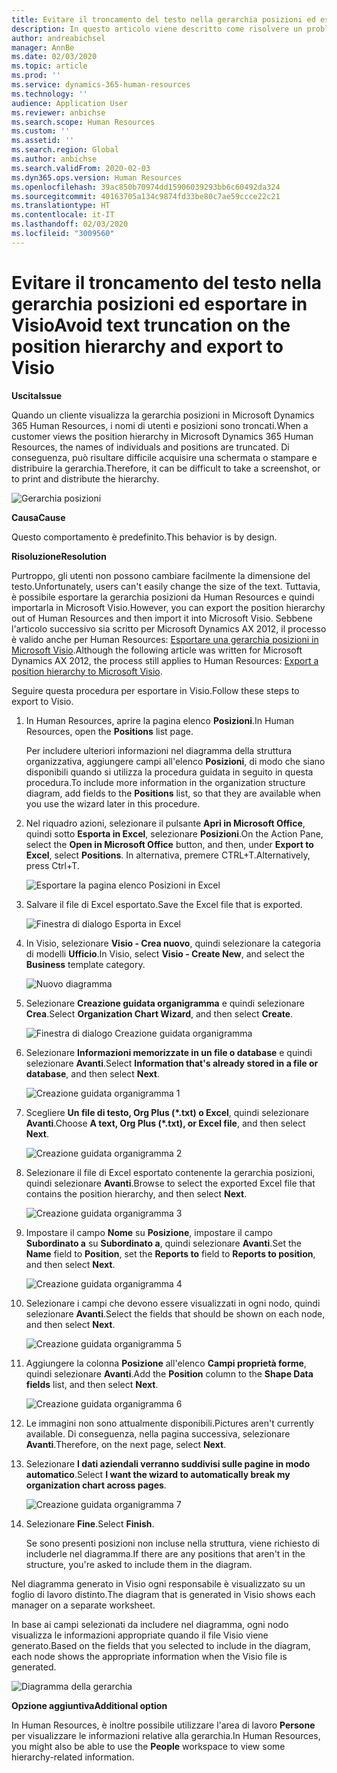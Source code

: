 ```yaml
---
title: Evitare il troncamento del testo nella gerarchia posizioni ed esportare in Visio
description: In questo articolo viene descritto come risolvere un problema in cui i nomi di utenti e posizioni vengono troncati quando i clienti visualizzano la gerarchia posizioni in Microsoft Dynamics 365 Human Resources. Il troncamento di testo può rendere difficile l'acquisizione di una schermata o la stampa della gerarchia.
author: andreabichsel
manager: AnnBe
ms.date: 02/03/2020
ms.topic: article
ms.prod: ''
ms.service: dynamics-365-human-resources
ms.technology: ''
audience: Application User
ms.reviewer: anbichse
ms.search.scope: Human Resources
ms.custom: ''
ms.assetid: ''
ms.search.region: Global
ms.author: anbichse
ms.search.validFrom: 2020-02-03
ms.dyn365.ops.version: Human Resources
ms.openlocfilehash: 39ac850b70974dd15906039293bb6c60492da324
ms.sourcegitcommit: 40163705a134c9874fd33be80c7ae59ccce22c21
ms.translationtype: HT
ms.contentlocale: it-IT
ms.lasthandoff: 02/03/2020
ms.locfileid: "3009560"
---
```

# <a name="avoid-text-truncation-on-the-position-hierarchy-and-export-to-visio"></a><span data-ttu-id="a0121-104">Evitare il troncamento del testo nella gerarchia posizioni ed esportare in Visio</span><span class="sxs-lookup"><span data-stu-id="a0121-104">Avoid text truncation on the position hierarchy and export to Visio</span></span>

<span data-ttu-id="a0121-105">**Uscita**</span><span class="sxs-lookup"><span data-stu-id="a0121-105">**Issue**</span></span>

<span data-ttu-id="a0121-106">Quando un cliente visualizza la gerarchia posizioni in Microsoft Dynamics 365 Human Resources, i nomi di utenti e posizioni sono troncati.</span><span class="sxs-lookup"><span data-stu-id="a0121-106">When a customer views the position hierarchy in Microsoft Dynamics 365 Human Resources, the names of individuals and positions are truncated.</span></span> <span data-ttu-id="a0121-107">Di conseguenza, può risultare difficile acquisire una schermata o stampare e distribuire la gerarchia.</span><span class="sxs-lookup"><span data-stu-id="a0121-107">Therefore, it can be difficult to take a screenshot, or to print and distribute the hierarchy.</span></span>

![Gerarchia posizioni](media/position-h.png)

<span data-ttu-id="a0121-109">**Causa**</span><span class="sxs-lookup"><span data-stu-id="a0121-109">**Cause**</span></span>

<span data-ttu-id="a0121-110">Questo comportamento è predefinito.</span><span class="sxs-lookup"><span data-stu-id="a0121-110">This behavior is by design.</span></span>

<span data-ttu-id="a0121-111">**Risoluzione**</span><span class="sxs-lookup"><span data-stu-id="a0121-111">**Resolution**</span></span>

<span data-ttu-id="a0121-112">Purtroppo, gli utenti non possono cambiare facilmente la dimensione del testo.</span><span class="sxs-lookup"><span data-stu-id="a0121-112">Unfortunately, users can't easily change the size of the text.</span></span> <span data-ttu-id="a0121-113">Tuttavia, è possibile esportare la gerarchia posizioni da Human Resources e quindi importarla in Microsoft Visio.</span><span class="sxs-lookup"><span data-stu-id="a0121-113">However, you can export the position hierarchy out of Human Resources and then import it into Microsoft Visio.</span></span> <span data-ttu-id="a0121-114">Sebbene l'articolo successivo sia scritto per Microsoft Dynamics AX 2012, il processo è valido anche per Human Resources: [Esportare una gerarchia posizioni in Microsoft Visio](https://docs.microsoft.com/dynamicsax-2012/appuser-itpro/export-a-position-hierarchy-to-microsoft-visio).</span><span class="sxs-lookup"><span data-stu-id="a0121-114">Although the following article was written for Microsoft Dynamics AX 2012, the process still applies to Human Resources: [Export a position hierarchy to Microsoft Visio](https://docs.microsoft.com/dynamicsax-2012/appuser-itpro/export-a-position-hierarchy-to-microsoft-visio).</span></span>

<span data-ttu-id="a0121-115">Seguire questa procedura per esportare in Visio.</span><span class="sxs-lookup"><span data-stu-id="a0121-115">Follow these steps to export to Visio.</span></span>

1. <span data-ttu-id="a0121-116">In Human Resources, aprire la pagina elenco **Posizioni**.</span><span class="sxs-lookup"><span data-stu-id="a0121-116">In Human Resources, open the **Positions** list page.</span></span>

    <span data-ttu-id="a0121-117">Per includere ulteriori informazioni nel diagramma della struttura organizzativa, aggiungere campi all'elenco **Posizioni**, di modo che siano disponibili quando si utilizza la procedura guidata in seguito in questa procedura.</span><span class="sxs-lookup"><span data-stu-id="a0121-117">To include more information in the organization structure diagram, add fields to the **Positions** list, so that they are available when you use the wizard later in this procedure.</span></span>

2. <span data-ttu-id="a0121-118">Nel riquadro azioni, selezionare il pulsante **Apri in Microsoft Office**, quindi sotto **Esporta in Excel**, selezionare **Posizioni**.</span><span class="sxs-lookup"><span data-stu-id="a0121-118">On the Action Pane, select the **Open in Microsoft Office** button, and then, under **Export to Excel**, select **Positions**.</span></span> <span data-ttu-id="a0121-119">In alternativa, premere CTRL+T.</span><span class="sxs-lookup"><span data-stu-id="a0121-119">Alternatively, press Ctrl+T.</span></span>

    ![Esportare la pagina elenco Posizioni in Excel](media/org-admin.png)

3. <span data-ttu-id="a0121-121">Salvare il file di Excel esportato.</span><span class="sxs-lookup"><span data-stu-id="a0121-121">Save the Excel file that is exported.</span></span>

    ![Finestra di dialogo Esporta in Excel](media/export-excel.png)

4. <span data-ttu-id="a0121-123">In Visio, selezionare **Visio - Crea nuovo**, quindi selezionare la categoria di modelli **Ufficio**.</span><span class="sxs-lookup"><span data-stu-id="a0121-123">In Visio, select **Visio - Create New**, and select the **Business** template category.</span></span>

    ![Nuovo diagramma](media/new.png)

5. <span data-ttu-id="a0121-125">Selezionare **Creazione guidata organigramma** e quindi selezionare **Crea**.</span><span class="sxs-lookup"><span data-stu-id="a0121-125">Select **Organization Chart Wizard**, and then select **Create**.</span></span>

    ![Finestra di dialogo Creazione guidata organigramma](media/orgchart-wizard.png)

6. <span data-ttu-id="a0121-127">Selezionare **Informazioni memorizzate in un file o database** e quindi selezionare **Avanti**.</span><span class="sxs-lookup"><span data-stu-id="a0121-127">Select **Information that's already stored in a file or database**, and then select **Next**.</span></span>

    ![Creazione guidata organigramma 1](media/orgchart-wizard7.png)

7. <span data-ttu-id="a0121-129">Scegliere **Un file di testo, Org Plus (\*.txt) o Excel**, quindi selezionare **Avanti**.</span><span class="sxs-lookup"><span data-stu-id="a0121-129">Choose **A text, Org Plus (\*.txt), or Excel file**, and then select **Next**.</span></span>

    ![Creazione guidata organigramma 2](media/orgchart-wizard3.png)

8. <span data-ttu-id="a0121-131">Selezionare il file di Excel esportato contenente la gerarchia posizioni, quindi selezionare **Avanti**.</span><span class="sxs-lookup"><span data-stu-id="a0121-131">Browse to select the exported Excel file that contains the position hierarchy, and then select **Next**.</span></span>

    ![Creazione guidata organigramma 3](media/orgchart-wizard2.png)

9. <span data-ttu-id="a0121-133">Impostare il campo **Nome** su **Posizione**, impostare il campo **Subordinato a** su **Subordinato a**, quindi selezionare **Avanti**.</span><span class="sxs-lookup"><span data-stu-id="a0121-133">Set the **Name** field to **Position**, set the **Reports to** field to **Reports to position**, and then select **Next**.</span></span>

    ![Creazione guidata organigramma 4](media/orgchart-wizard1.png)

10. <span data-ttu-id="a0121-135">Selezionare i campi che devono essere visualizzati in ogni nodo, quindi selezionare **Avanti**.</span><span class="sxs-lookup"><span data-stu-id="a0121-135">Select the fields that should be shown on each node, and then select **Next**.</span></span>

    ![Creazione guidata organigramma 5](media/orgchart-wizard5.png)

11. <span data-ttu-id="a0121-137">Aggiungere la colonna **Posizione** all'elenco **Campi proprietà forme**, quindi selezionare **Avanti**.</span><span class="sxs-lookup"><span data-stu-id="a0121-137">Add the **Position** column to the **Shape Data fields** list, and then select **Next**.</span></span>

    ![Creazione guidata organigramma 6](media/orgchart-wizard6.png)

12. <span data-ttu-id="a0121-139">Le immagini non sono attualmente disponibili.</span><span class="sxs-lookup"><span data-stu-id="a0121-139">Pictures aren't currently available.</span></span> <span data-ttu-id="a0121-140">Di conseguenza, nella pagina successiva, selezionare **Avanti**.</span><span class="sxs-lookup"><span data-stu-id="a0121-140">Therefore, on the next page, select **Next**.</span></span>
13. <span data-ttu-id="a0121-141">Selezionare **I dati aziendali verranno suddivisi sulle pagine in modo automatico**.</span><span class="sxs-lookup"><span data-stu-id="a0121-141">Select **I want the wizard to automatically break my organization chart across pages**.</span></span>

    ![Creazione guidata organigramma 7](media/orgchart-wizard4.png)

14. <span data-ttu-id="a0121-143">Selezionare **Fine**.</span><span class="sxs-lookup"><span data-stu-id="a0121-143">Select **Finish**.</span></span>

    <span data-ttu-id="a0121-144">Se sono presenti posizioni non incluse nella struttura, viene richiesto di includerle nel diagramma.</span><span class="sxs-lookup"><span data-stu-id="a0121-144">If there are any positions that aren't in the structure, you're asked to include them in the diagram.</span></span>

<span data-ttu-id="a0121-145">Nel diagramma generato in Visio ogni responsabile è visualizzato su un foglio di lavoro distinto.</span><span class="sxs-lookup"><span data-stu-id="a0121-145">The diagram that is generated in Visio shows each manager on a separate worksheet.</span></span>

<span data-ttu-id="a0121-146">In base ai campi selezionati da includere nel diagramma, ogni nodo visualizza le informazioni appropriate quando il file Visio viene generato.</span><span class="sxs-lookup"><span data-stu-id="a0121-146">Based on the fields that you selected to include in the diagram, each node shows the appropriate information when the Visio file is generated.</span></span>

![Diagramma della gerarchia](media/hierarchy.png)

<span data-ttu-id="a0121-148">**Opzione aggiuntiva**</span><span class="sxs-lookup"><span data-stu-id="a0121-148">**Additional option**</span></span>

<span data-ttu-id="a0121-149">In Human Resources, è inoltre possibile utilizzare l'area di lavoro **Persone** per visualizzare le informazioni relative alla gerarchia.</span><span class="sxs-lookup"><span data-stu-id="a0121-149">In Human Resources, you might also be able to use the **People** workspace to view some hierarchy-related information.</span></span>
